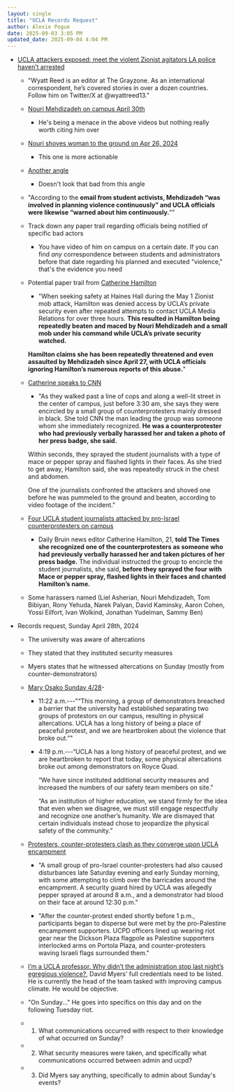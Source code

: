 ```yaml
---
layout: single
title: "UCLA Records Request"
author: Alexie Pogue
date: 2025-09-03 3:05 PM
updated_date: 2025-09-04 4:04 PM
---
```



- [UCLA attackers exposed: meet the violent Zionist agitators LA police haven’t arrested](https://thegrayzone.com/2024/05/13/ucla-attackers-exposed/)

	- "Wyatt Reed is an editor at The Grayzone. As an international correspondent, he’s covered stories in over a dozen countries. Follow him on Twitter/X at @wyattreed13."

	- [Nouri Mehdizadeh on campus April 30th](https://x.com/PplsCityCouncil/status/1785194265301467187)

		- He's being a menace in the above videos but nothing really worth citing him over

	- [Nouri shoves woman to the ground on Apr 26, 2024](https://www.youtube.com/watch?v=aTzSU7pPl3U)

		- This one is more actionable

	- [Another angle](https://x.com/StopArabHate/status/1783876571230511143)

		- Doesn't look that bad from this angle

	- "According to the **email from student activists, Mehdizadeh “was involved in planning violence continuously” and UCLA officials were likewise “warned about him continuously.**”"

	- Track down any paper trail regarding officials being notified of specific bad actors                                 

		- You have video of him on campus on a certain date. If you can find *any* correspondence between students and administrators before that date regarding his planned and executed "violence," that's the evidence you need

	- Potential paper trail from [Catherine Hamilton](https://www.wsws.org/en/articles/2025/03/28/scxj-m28.html)

		- "When seeking safety at Haines Hall during the May 1 Zionist mob attack, Hamilton was denied access by UCLA’s private security even after repeated attempts to contact UCLA Media Relations for over three hours. **This resulted in Hamilton being repeatedly beaten and maced by Nouri Mehdizadeh and a small mob under his command while UCLA’s private security watched.**

		**Hamilton claims she has been repeatedly threatened and even assaulted by Mehdizadeh since April 27, with UCLA officials ignoring Hamilton’s numerous reports of this abuse.**"

	- [Catherine speaks to CNN](https://www.cnn.com/2024/05/16/us/ucla-student-protests-counterprotesters-invs)

		- "As they walked past a line of cops and along a well-lit street in the center of campus, just before 3:30 am, she says they were encircled by a small group of counterprotesters mainly dressed in black. She told CNN the man leading the group was someone whom she immediately recognized. **He was a counterprotester who had previously verbally harassed her and taken a photo of her press badge, she said.**

		Within seconds, they sprayed the student journalists with a type of mace or pepper spray and flashed lights in their faces. As she tried to get away, Hamilton said, she was repeatedly struck in the chest and abdomen.

		One of the journalists confronted the attackers and shoved one before he was pummeled to the ground and beaten, according to video footage of the incident."

	- [Four UCLA student journalists attacked by pro-Israel counterprotesters on campus](https://www.latimes.com/california/story/2024-05-01/four-student-journalists-attacked-by-counterprotesters-at-ucla)

		- Daily Bruin news editor Catherine Hamilton, 21, **told The Times she recognized one of the counterprotesters as someone who had previously verbally harassed her and taken pictures of her press badge.** The individual instructed the group to encircle the student journalists, she said, **before they sprayed the four with Mace or pepper spray, flashed lights in their faces and chanted Hamilton’s name.**

	- Some harassers named (Liel Asherian, Nouri Mehdizadeh, Tom Bibiyan, Rony Yehuda, Narek Palyan, David Kaminsky, Aaron Cohen, Yossi Eilfort, Ivan Wolkind, Jonathan Yudelman, Sammy Ben)

- Records request, Sunday April 28th, 2024

	- The university was aware of altercations

	- They stated that they instituted security measures

	- Myers states that he witnessed altercations on Sunday (mostly from counter-demonstrators)

	- [Mary Osako Sunday 4/28](https://newsroom.ucla.edu/ucla-statement-on-demonstrations-april-28)- 

		- 11:22 a.m.---"“This morning, a group of demonstrators breached a barrier that the university had established separating two groups of protestors on our campus, resulting in physical altercations. UCLA has a long history of being a place of peaceful protest, and we are heartbroken about the violence that broke out.”"

		- 4:19 p.m.---“UCLA has a long history of peaceful protest, and we are heartbroken to report that today, some physical altercations broke out among demonstrators on Royce Quad.

			“We have since instituted additional security measures and increased the numbers of our safety team members on site."

			“As an institution of higher education, we stand firmly for the idea that even when we disagree, we must still engage respectfully and recognize one another’s humanity. We are dismayed that certain individuals instead chose to jeopardize the physical safety of the community.”

	- [Protesters, counter-protesters clash as they converge upon UCLA encampment](https://dailybruin.com/2024/04/28/protesters-counter-protesters-clash-as-they-converge-upon-ucla-encampment)

		- "A small group of pro-Israel counter-protesters had also caused disturbances late Saturday evening and early Sunday morning, with some attempting to climb over the barricades around the encampment. A security guard hired by UCLA was allegedly pepper sprayed at around 8 a.m., and a demonstrator had blood on their face at around 12:30 p.m."

		- "After the counter-protest ended shortly before 1 p.m., participants began to disperse but were met by the pro-Palestine encampment supporters. UCPD officers lined up wearing riot gear near the Dickson Plaza flagpole as Palestine supporters interlocked arms on Portola Plaza, and counter-protesters waving Israeli flags surrounded them."

	- [I’m a UCLA professor. Why didn’t the administration stop last night’s egregious violence?](https://forward.com/opinion/608479/ucla-violence-campus-protests/), David Myers' full credentials need to be listed. He is currently the head of the team tasked with improving campus climate. He would be objective. 

	- "On Sunday..." He goes into specifics on this day and on the following Tuesday riot. 

	- 1. What communications occurred with respect to their knowledge of what occurred on Sunday? 

	- 2. What security measures were taken, and specifically what communications occurred between admin and ucpd? 

	- 3. Did Myers say anything, specifically to admin about Sunday's events?